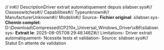 // in#// DescriptionDriver extrait automatiquement depuis silabser.sys#// Classeswitches#// Capabilities#// Typeunknown#// ManufacturerUnknown#// Modelin#// Source- **Fichier original**: silabser.sys- **Chemin complet**: D:\Download\Compressed\CP210x_Universal_Windows_Driver\x86\silabser.sys- **Extrait le**: 2025-08-05T08:29:48.146Z#// Limitations- Driver extrait automatiquement- Ncessite tests et validation- Source: silabser.sys#// Statut En attente de validation